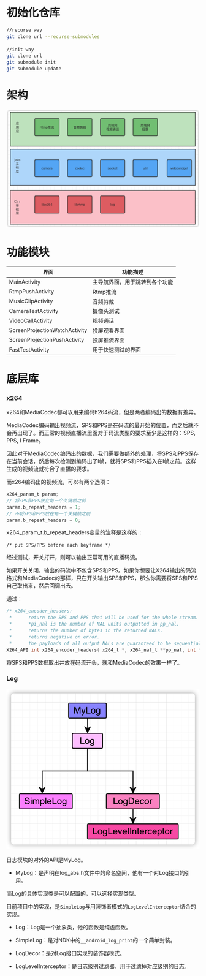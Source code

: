 # 初始化仓库

```bash
//recurse way
git clone url --recurse-submodules

//init way
git clone url
git submodule init
git submodule update
```

# 架构

![architecture](readme_res/architecture.png)

# 功能模块

| 界面                          | 功能描述                       |
| ----------------------------- | ------------------------------ |
| MainActivity                  | 主导航界面，用于跳转到各个功能 |
| RtmpPushActivity              | Rtmp推流                       |
| MusicClipActivity             | 音频剪裁                       |
| CameraTestActivity            | 摄像头测试                     |
| VideoCallActivity             | 视频通话                       |
| ScreenProjectionWatchActivity | 投屏观看界面                   |
| ScreenProjectionPushActivity  | 投屏推流界面                   |
| FastTestActivity              | 用于快速测试的界面             |



# 底层库

### x264

x264和MediaCodec都可以用来编码h264码流，但是两者编码出的数据有差异。



MediaCodec编码输出视频流，SPS和PPS是在码流的最开始的位置，而之后就不会再出现了。而正常的视频直播流里面对于码流类型的要求至少是这样的：SPS, PPS, I Frame。

因此对于MediaCodec编码出的数据，我们需要做额外的处理，将SPS和PPS保存在当前会话，然后每次检测到编码出了I帧，就将SPS和PPS插入在I帧之前。这样生成的视频流就符合了直播的要求。



而x264编码出的视频流，可以有两个选项：

```c
x264_param_t param;
// 将SPS和PPS放在每一个关键帧之前
param.b_repeat_headers = 1;
// 不将SPS和PPS放在每一个关键帧之前
param.b_repeat_headers = 0;
```

x264_param_t.b_repeat_headers变量的注释是这样的：

`/* put SPS/PPS before each keyframe */`



经过测试，开关打开，则可以输出正常可用的直播码流。

如果开关关闭，输出的码流中不包含SPS和PPS。如果你想要让X264输出的码流格式和MediaCodec的那样，只在开头输出SPS和PPS，那么你需要将SPS和PPS自己取出来，然后回调出去。

通过：

```c
/* x264_encoder_headers:
 *      return the SPS and PPS that will be used for the whole stream.
 *      *pi_nal is the number of NAL units outputted in pp_nal.
 *      returns the number of bytes in the returned NALs.
 *      returns negative on error.
 *      the payloads of all output NALs are guaranteed to be sequential in memory. */
X264_API int x264_encoder_headers( x264_t *, x264_nal_t **pp_nal, int *pi_nal );
```

将SPS和PPS数据取出并放在码流开头，就和MediaCodec的效果一样了。



### Log
![architecture](readme_res/log.png)

日志模块的对外的API是MyLog。

- MyLog：是声明在log_abs.h文件中的命名空间，他有一个对Log接口的引用。

而Log的具体实现类是可以配置的，可以选择实现类型。

目前项目中的实现，是`SimpleLog`与用装饰者模式的`LogLevelInterceptor`结合的实现。

- Log：Log是一个抽象类，他的函数是纯虚函数。

- SimpleLog：是对NDK中的`__android_log_print`的一个简单封装。

- LogDecor：是对Log接口实现的装饰器模式。

- LogLevelInterceptor：是日志级别过滤器，用于过滤掉对应级别的日志。

